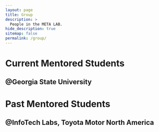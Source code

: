 ```yaml
---
layout: page
title: Group
description: >
  People in the META LAB.
hide_description: true
sitemap: false
permalink: /group/
---
```


# Current Mentored Students 

## @Georgia State University

# Past Mentored Students 

## @InfoTech Labs, Toyota Motor North America


